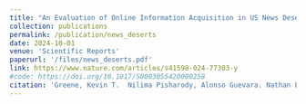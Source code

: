 ```yaml
---
title: "An Evaluation of Online Information Acquisition in US News Deserts"
collection: publications
permalink: /publication/news_deserts
date: 2024-10-01
venue: 'Scientific Reports'
paperurl: '/files/news_deserts.pdf'
link: https://www.nature.com/articles/s41598-024-77303-y
#code: https://doi.org/10.1017/S0003055420000258
citation: 'Greene, Kevin T.  Nilima Pisharody, Alonso Guevara. Nathan Evans and Jacob N. Shapiro. "An evaluation of online information acquisition in US news deserts." Scientific Reports 14, (2024): 27780.' 
---
```


